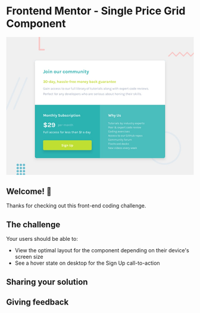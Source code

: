 # Frontend Mentor - Single Price Grid Component

![Design preview for the Single Price Grid Component coding challenge](./design/desktop-preview.jpg)

## Welcome! 👋

Thanks for checking out this front-end coding challenge.

## The challenge

Your users should be able to:

- View the optimal layout for the component depending on their device's screen size
- See a hover state on desktop for the Sign Up call-to-action


## Sharing your solution



## Giving feedback


